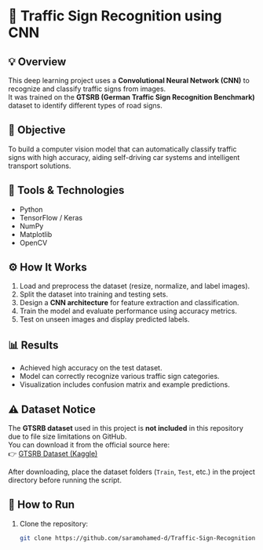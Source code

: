 # 🚦 Traffic Sign Recognition using CNN

## 💡 Overview
This deep learning project uses a **Convolutional Neural Network (CNN)** to recognize and classify traffic signs from images.  
It was trained on the **GTSRB (German Traffic Sign Recognition Benchmark)** dataset to identify different types of road signs.

## 🧠 Objective
To build a computer vision model that can automatically classify traffic signs with high accuracy, aiding self-driving car systems and intelligent transport solutions.

## 🧰 Tools & Technologies
- Python  
- TensorFlow / Keras  
- NumPy  
- Matplotlib  
- OpenCV  

## ⚙️ How It Works
1. Load and preprocess the dataset (resize, normalize, and label images).  
2. Split the dataset into training and testing sets.  
3. Design a **CNN architecture** for feature extraction and classification.  
4. Train the model and evaluate performance using accuracy metrics.  
5. Test on unseen images and display predicted labels.

## 📊 Results
- Achieved high accuracy on the test dataset.  
- Model can correctly recognize various traffic sign categories.  
- Visualization includes confusion matrix and example predictions.

## ⚠️ Dataset Notice
The **GTSRB dataset** used in this project is **not included** in this repository due to file size limitations on GitHub.  
You can download it from the official source here:  
👉 [GTSRB Dataset (Kaggle)](https://www.kaggle.com/datasets/valentynsichkar/traffic-signs-images)  

After downloading, place the dataset folders (`Train`, `Test`, etc.) in the project directory before running the script.

## 🚀 How to Run
1. Clone the repository:
   ```bash
   git clone https://github.com/saramohamed-d/Traffic-Sign-Recognition.git
